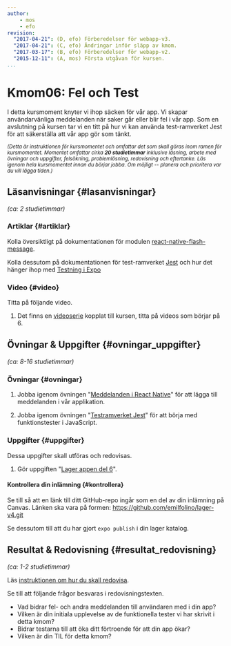 ```yaml
---
author:
    - mos
    - efo
revision:
  "2017-04-21": (D, efo) Förberedelser för webapp-v3.
  "2017-04-21": (C, efo) Ändringar inför släpp av kmom.
  "2017-03-17": (B, efo) Förberedelser för webapp-v2.
  "2015-12-11": (A, mos) Första utgåvan för kursen.
...
```

Kmom06: Fel och Test
==================================

I detta kursmoment knyter vi ihop säcken för vår app. Vi skapar användarvänliga meddelanden när saker går eller blir fel i vår app. Som en avslutning på kursen tar vi en titt på hur vi kan använda test-ramverket Jest för att säkerställa att vår app gör som tänkt.



<!--more-->



<small><i>(Detta är instruktionen för kursmomentet och omfattar det som skall göras inom ramen för kursmomentet. Momentet omfattar cirka **20 studietimmar** inklusive läsning, arbete med övningar och uppgifter, felsökning, problemlösning, redovisning och eftertanke. Läs igenom hela kursmomentet innan du börjar jobba. Om möjligt -- planera och prioritera var du vill lägga tiden.)</i></small>



Läsanvisningar  {#lasanvisningar}
---------------------------------

*(ca: 2 studietimmar)*



### Artiklar {#artiklar}

Kolla översiktligt på dokumentationen för modulen [react-native-flash-message](https://www.npmjs.com/package/react-native-flash-message).

Kolla dessutom på dokumentationen för test-ramverket [Jest](https://jestjs.io/) och hur det hänger ihop med [Testning i Expo](https://docs.expo.dev/guides/testing-with-jest/)



### Video  {#video}

Titta på följande video.

1. Det finns en [videoserie](https://youtube.com/playlist?list=PLKtP9l5q3ce8Akmp6hSW78cDuHHNylpRG) kopplat till kursen, titta på videos som börjar på 6.



Övningar & Uppgifter  {#ovningar_uppgifter}
-------------------------------------------

*(ca: 8-16 studietimmar)*



### Övningar {#ovningar}

1. Jobba igenom övningen "[Meddelanden i React Native](kunskap/meddelanden-i-react-native)" för att lägga till meddelanden i vår applikation.

1. Jobba igenom övningen "[Testramverket Jest](kunskap/testramverket-jest)" för att börja med funktionstester i JavaScript.



### Uppgifter {#uppgifter}

Dessa uppgifter skall utföras och redovisas.

1. Gör uppgiften "[Lager appen del 6](uppgift/lager-appen-del-6-v2)".



#### Kontrollera din inlämning {#kontrollera}

Se till så att en länk till ditt GitHub-repo ingår som en del av din inlämning på Canvas. Länken ska vara på formen: https://github.com/emilfolino/lager-v4.git

Se dessutom till att du har gjort `expo publish` i din lager katalog.



Resultat & Redovisning  {#resultat_redovisning}
-----------------------------------------------

*(ca: 1-2 studietimmar)*

Läs [instruktionen om hur du skall redovisa](./../redovisa).

Se till att följande frågor besvaras i redovisningstexten.

* Vad bidrar fel- och andra meddelanden till användaren med i din app?
* Vilken är din initiala upplevelse av de funktionella tester vi har skrivit i detta kmom?
* Bidrar testarna till att öka ditt förtroende för att din app ökar?
* Vilken är din TIL för detta kmom?
